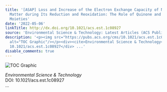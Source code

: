 ```yaml
---
title: '[ASAP] Loss and Increase of the Electron Exchange Capacity of Natural Organic
  Matter during Its Reduction and Reoxidation: The Role of Quinone and Nonquinone
  Moieties'
date: '2022-05-06'
linkTitle: http://dx.doi.org/10.1021/acs.est.1c08927
source: 'Environmental Science & Technology: Latest Articles (ACS Publications)'
description: '<p><img src="https://pubs.acs.org/cms/10.1021/acs.est.1c08927/asset/images/medium/es1c08927_0007.gif"
  alt="TOC Graphic"/></p><div><cite>Environmental Science & Technology</cite></div><div>DOI:
  10.1021/acs.est.1c08927</div> ...'
disable_comments: true
---
```

<p><img src="https://pubs.acs.org/cms/10.1021/acs.est.1c08927/asset/images/medium/es1c08927_0007.gif" alt="TOC Graphic"/></p><div><cite>Environmental Science & Technology</cite></div><div>DOI: 10.1021/acs.est.1c08927</div> ...